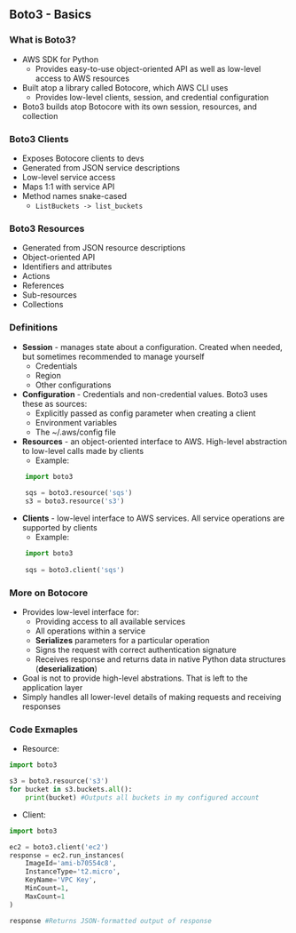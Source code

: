 ## Boto3 - Basics

### What is Boto3?
* AWS SDK for Python
	* Provides easy-to-use object-oriented API as well as low-level access to AWS resources
* Built atop a library called Botocore, which AWS CLI uses
	* Provides low-level clients, session, and credential configuration
* Boto3 builds atop Botocore with its own session, resources, and collection

### Boto3 Clients
* Exposes Botocore clients to devs
* Generated from JSON service descriptions
* Low-level service access
* Maps 1:1 with service API
* Method names snake-cased
	* `ListBuckets -> list_buckets`

### Boto3 Resources
* Generated from JSON resource descriptions
* Object-oriented API
* Identifiers and attributes
* Actions
* References
* Sub-resources
* Collections

### Definitions
* **Session** - manages state about a configuration. Created when needed, but sometimes recommended to manage yourself
	* Credentials
	* Region
	* Other configurations
* **Configuration** - Credentials and non-credential values. Boto3 uses these as sources:
	* Explicitly passed as config parameter when creating a client
	* Environment variables
	* The ~/.aws/config file
* **Resources** - an object-oriented interface to AWS. High-level abstraction to low-level calls made by clients
	* Example:
```python
	import boto3
	
	sqs = boto3.resource('sqs')
	s3 = boto3.resource('s3')
```
* **Clients** - low-level interface to AWS services. All service operations are supported by clients
	* Example:
```python
	import boto3
	
	sqs = boto3.client('sqs')
```


### More on Botocore
* Provides low-level interface for:
	* Providing access to all available services
	* All operations within a service
	* **Serializes** parameters for a particular operation
	* Signs the request with correct authentication signature
	* Receives response and returns data in native Python data structures (**deserialization**)
* Goal is not to provide high-level abstrations. That is left to the application layer
* Simply handles all lower-level details of making requests and receiving responses

### Code Exmaples
* Resource:
```python
import boto3

s3 = boto3.resource('s3')
for bucket in s3.buckets.all():
	print(bucket) #Outputs all buckets in my configured account
```
* Client:
```python
import boto3

ec2 = boto3.client('ec2')
response = ec2.run_instances(
	ImageId='ami-b70554c8',
	InstanceType='t2.micro',
	KeyName='VPC Key',
	MinCount=1,
	MaxCount=1
)

response #Returns JSON-formatted output of response
```
